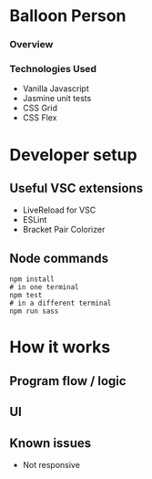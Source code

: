 # Balloon Person
### Overview

### Technologies Used
* Vanilla Javascript
* Jasmine unit tests
* CSS Grid
* CSS Flex

# Developer setup

## Useful VSC extensions
* LiveReload for VSC
* ESLint
* Bracket Pair Colorizer

## Node commands
```
npm install
# in one terminal
npm test
# in a different terminal
npm run sass
```

# How it works

## Program flow / logic

## UI

## Known issues
* Not responsive
